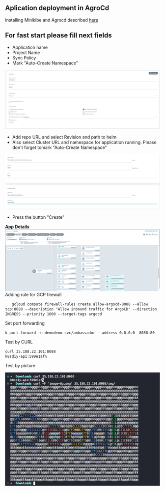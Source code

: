 ## Aplication deployment in AgroCd
Installing Minikibe and Agrocd described [here](./POC.md)

## For fast start please fill next fields

 - Application name
 - Project Name
 - Sync Policy
 - Mark "Auto-Create Namespace"
 
 ![1](/files/1-min.png)
 
 - Add repo URL and select Revision and path to helm
 -  Also select Cluster URL and namespace for application running. Please don't forget tomark "Auto-Create Namespace"
 
 ![2](/files/2-min.png)
 
 - Press the button "Create"
 
**App Details**
 ![3](/files/3-min.png)
Adding rule for GCP firewall

       gcloud compute firewall-rules create allow-argocd-8088 --allow tcp:8088 --description "Allow inbound traffic for ArgoCD" --direction INGRESS --priority 1000 --target-tags argocd

Set port forwarding

    k port-forward -n demodemo svc/ambassador --address 0.0.0.0  8088:80

Test by CURL

    curl 35.188.22.101:8088                       
    k8sdiy-api:599e1af%      

Test by picture 

![4](/files/4.png)


